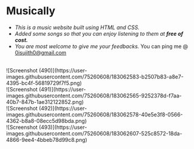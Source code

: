 # Musically
- *This is a music website built using *HTML* and *CSS*.*
- *Added some songs so that you can enjoy listening to them at **free of cost.***
- *You are most welcome to give me your feedbacks.*
You can ping me @ <0isujith0@gmail.com>
<br>
![Screenshot (490)](https://user-images.githubusercontent.com/75260608/183062583-b2507b83-a8e7-4395-bc4f-56819729f7f5.png)
<br>
![Screenshot (491)](https://user-images.githubusercontent.com/75260608/183062565-9252378d-f7aa-40b7-847b-1ae312122852.png)
<br>
![Screenshot (492)](https://user-images.githubusercontent.com/75260608/183062578-40e5e3f8-0566-4362-b8a8-08ecc5d98bda.png)
<br>
![Screenshot (493)](https://user-images.githubusercontent.com/75260608/183062607-525c8572-18da-4866-9ee4-4bbeb78d99c8.png)

